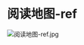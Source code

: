 # 阅读地图-ref

![阅读地图-ref.jpg](https://cdn.nlark.com/yuque/0/2023/jpeg/743297/1678620499671-677d7d92-7cd1-4cd4-a331-a30cea4920ba.jpeg#averageHue=%23fdfdfd&clientId=u652cbed8-4634-4&from=drop&id=u1774da21&name=%E9%98%85%E8%AF%BB%E5%9C%B0%E5%9B%BE-ref.jpg&originHeight=1081&originWidth=2204&originalType=binary&ratio=2&rotation=0&showTitle=false&size=130277&status=done&style=none&taskId=uc3895c16-0503-4bd7-8e12-41d600fcc1f&title=)
